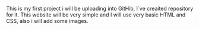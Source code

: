 This is my first project i will be uploading into GitHib, I`ve creaited
repository for it. This website will be very simple and I will use very basic
HTML and CSS, also i will add some images.
